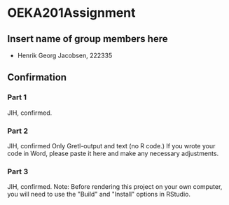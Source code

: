 # OEKA201Assignment

## Insert name of group members here
- Henrik Georg Jacobsen, 222335

## Confirmation
### Part 1
JIH, confirmed.
### Part 2
JIH, confirmed 
Only Gretl-output and text (no R code.) If you wrote your code in Word, please paste it here and make any necessary adjustments.
### Part 3
JIH, confirmed.
Note: Before rendering this project on your own computer, you will need to use the "Build" and "Install" options in RStudio.



  
